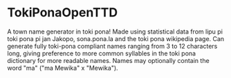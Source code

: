 # TokiPonaOpenTTD
A town name generator in toki pona! Made using statistical data from lipu pi toki pona pi jan Jakopo, sona.pona.la and the toki pona wikipedia page. Can generate fully toki-pona compliant names ranging from 3 to 12 characters long, giving preference to more common syllables in the toki pona dictionary for more readable names. Names may optionally contain the word "ma" ("ma Mewika" x "Mewika").
